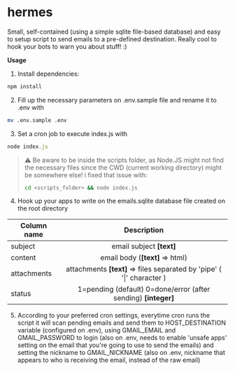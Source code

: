 # hermes
Small, self-contained (using a simple sqlite file-based database) and easy to setup script to send emails to a pre-defined destination. Really cool to hook your bots to warn you about stuff! :)

**Usage**

 1. Install dependencies:
```javascript
npm install
```
2. Fill up the necessary parameters on .env.sample file and rename it to .env with
```bash
mv .env.sample .env
```
3. Set a cron job to execute index.js with
```javascript
node index.js
```
> :warning: Be aware to be inside the scripts folder, as Node.JS might not find the necessary files since the CWD (current working directory) might be somewhere else!
> i fixed that issue with:
> ```bash
> cd <scripts_folder> && node index.js

4. Hook up your apps to write on the emails.sqlite database file created on the root directory

| Column name   | Description      | 
| ------------- |:-------------:| 
| subject      | email subject **[text]** | 
| content      | email body (**[text]** => html)      | 
| attachments | attachments **[text]** => files separated by 'pipe' ( '\|' character ) |
| status      | 1=pending (default) 0=done/error (after sending) **[integer]**      | 

5. According to your preferred cron settings, everytime cron runs the script it will scan pending emails and send them to HOST_DESTINATION variable (configured on .env), using GMAIL_EMAIL and GMAIL_PASSWORD to login (also on .env, needs to enable 'unsafe apps' setting on the email that you're going to use to send the emails) and setting the nickname to GMAIL_NICKNAME (also on .env, nickname that appears to who is receiving the email, instead of the raw email)

